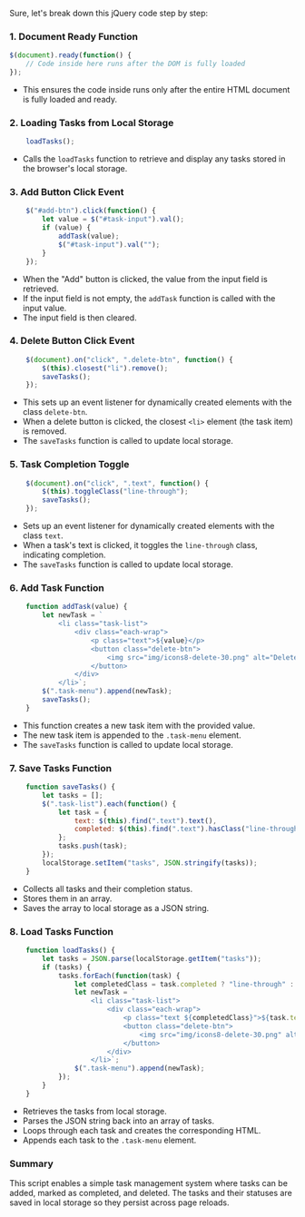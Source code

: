 Sure, let's break down this jQuery code step by step:

### 1. Document Ready Function

```javascript
$(document).ready(function() {
    // Code inside here runs after the DOM is fully loaded
});
```

- This ensures the code inside runs only after the entire HTML document is fully loaded and ready.

### 2. Loading Tasks from Local Storage

```javascript
    loadTasks();
```

- Calls the `loadTasks` function to retrieve and display any tasks stored in the browser's local storage.

### 3. Add Button Click Event

```javascript
    $("#add-btn").click(function() {
        let value = $("#task-input").val();
        if (value) {
            addTask(value);
            $("#task-input").val("");
        }
    });
```

- When the "Add" button is clicked, the value from the input field is retrieved.
- If the input field is not empty, the `addTask` function is called with the input value.
- The input field is then cleared.

### 4. Delete Button Click Event

```javascript
    $(document).on("click", ".delete-btn", function() {
        $(this).closest("li").remove();
        saveTasks();
    });
```

- This sets up an event listener for dynamically created elements with the class `delete-btn`.
- When a delete button is clicked, the closest `<li>` element (the task item) is removed.
- The `saveTasks` function is called to update local storage.

### 5. Task Completion Toggle

```javascript
    $(document).on("click", ".text", function() {
        $(this).toggleClass("line-through");
        saveTasks();
    });
```

- Sets up an event listener for dynamically created elements with the class `text`.
- When a task's text is clicked, it toggles the `line-through` class, indicating completion.
- The `saveTasks` function is called to update local storage.

### 6. Add Task Function

```javascript
    function addTask(value) {
        let newTask = `
            <li class="task-list">
                <div class="each-wrap">
                    <p class="text">${value}</p>
                    <button class="delete-btn">
                        <img src="img/icons8-delete-30.png" alt="Delete">
                    </button>
                </div>
            </li>`;
        $(".task-menu").append(newTask);
        saveTasks();
    }
```

- This function creates a new task item with the provided value.
- The new task item is appended to the `.task-menu` element.
- The `saveTasks` function is called to update local storage.

### 7. Save Tasks Function

```javascript
    function saveTasks() {
        let tasks = [];
        $(".task-list").each(function() {
            let task = {
                text: $(this).find(".text").text(),
                completed: $(this).find(".text").hasClass("line-through")
            };
            tasks.push(task);
        });
        localStorage.setItem("tasks", JSON.stringify(tasks));
    }
```

- Collects all tasks and their completion status.
- Stores them in an array.
- Saves the array to local storage as a JSON string.

### 8. Load Tasks Function

```javascript
    function loadTasks() {
        let tasks = JSON.parse(localStorage.getItem("tasks"));
        if (tasks) {
            tasks.forEach(function(task) {
                let completedClass = task.completed ? "line-through" : "";
                let newTask = `
                    <li class="task-list">
                        <div class="each-wrap">
                            <p class="text ${completedClass}">${task.text}</p>
                            <button class="delete-btn">
                                <img src="img/icons8-delete-30.png" alt="Delete">
                            </button>
                        </div>
                    </li>`;
                $(".task-menu").append(newTask);
            });
        }
    }
```

- Retrieves the tasks from local storage.
- Parses the JSON string back into an array of tasks.
- Loops through each task and creates the corresponding HTML.
- Appends each task to the `.task-menu` element.

### Summary

This script enables a simple task management system where tasks can be added, marked as completed, and deleted. The tasks and their statuses are saved in local storage so they persist across page reloads.
